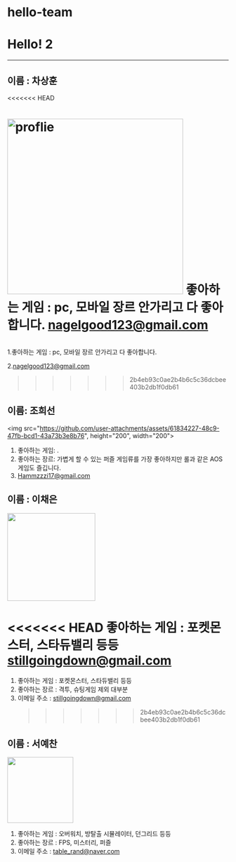 # hello-team

# Hello! 2

---

## 이름 : 차상훈

<<<<<<< HEAD

<a href = "#"><img src="https://github.com/hello-team/123.jpg" width = "400px" alt="proflie"></a>
좋아하는 게임 : pc, 모바일 장르 안가리고 다 좋아합니다.
<nagelgood123@gmail.com>
=======
![<a href = "#"><img src="https://github.com/hello-team/123.jpg" width = "400px" alt="proflie"></a>](https://blog.kakaocdn.net/dn/nugtp/btqDAB39DIG/3zZ9xKKuZ6qzLwYU8P6pzk/img.png)

1.좋아하는 게임 : pc, 모바일 장르 안가리고 다 좋아합니다.

2.<nagelgood123@gmail.com>

> > > > > > > 2b4eb93c0ae2b4b6c5c36dcbee403b2db1f0db61

## 이름: 조희선

<img src="https://github.com/user-attachments/assets/61834227-48c9-47fb-bcd1-43a73b3e8b76", height="200", width="200">

1. 좋아하는 게임: .
2. 좋아하는 장르: 가볍게 할 수 있는 퍼즐 게임류를 가장 좋아하지만 롤과 같은 AOS 게임도 즐깁니다.
3. <Hammzzzi17@gmail.com>

## 이름 : 이채은

<img src="https://github.com/user-attachments/assets/4569c782-47f3-41e7-9d44-abf6d72b19c5" width="200" height="200"/>

<<<<<<< HEAD
좋아하는 게임 : 포켓몬스터, 스타듀밸리 등등  
<stillgoingdown@gmail.com>
=======

1. 좋아하는 게임 : 포켓몬스터, 스타듀밸리 등등
2. 좋아하는 장르 : 격투, 슈팅게임 제외 대부분
3. 이메일 주소 : <stillgoingdown@gmail.com>
   > > > > > > > 2b4eb93c0ae2b4b6c5c36dcbee403b2db1f0db61

## 이름 : 서예찬

<img src="https://github.com/user-attachments/assets/53be0343-81c9-457e-acd3-9a229b39657c" width="150" height="150"/>

1. 좋아하는 게임 : 오버워치, 방탈출 시뮬레이터, 던그리드 등등
2. 좋아하는 장르 : FPS, 미스터리, 퍼즐
3. 이메일 주소 : <table_rand@naver.com>
